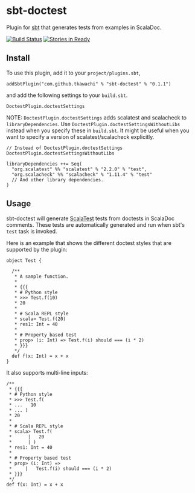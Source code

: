 sbt-doctest
===========

Plugin for [sbt](http://www.scala-sbt.org) that generates tests from examples
in ScalaDoc.

[![Build Status](https://travis-ci.org/tkawachi/sbt-doctest.svg?branch=master)](https://travis-ci.org/tkawachi/sbt-doctest)
[![Stories in Ready](https://badge.waffle.io/tkawachi/sbt-doctest.png?label=ready&title=Ready)](https://waffle.io/tkawachi/sbt-doctest)

Install
-------

To use this plugin, add it to your `project/plugins.sbt`,

	addSbtPlugin("com.github.tkawachi" % "sbt-doctest" % "0.1.1")

and add the following settings to your `build.sbt`.

	DoctestPlugin.doctestSettings

NOTE:
`DoctestPlugin.doctestSettings` adds scalatest and scalacheck to `libraryDependencies`.
Use `DoctestPlugin.doctestSettingsWithoutLibs` instead when you specify these in `build.sbt`.
It might be useful when you want to specify a version of scalatest/scalacheck explicitly.

	// Instead of DoctestPlugin.doctestSettings
	DoctestPlugin.doctestSettingsWithoutLibs
	
	libraryDependencies ++= Seq(
      "org.scalatest" %% "scalatest" % "2.2.0" % "test",
      "org.scalacheck" %% "scalacheck" % "1.11.4" % "test"
      // And other library dependencies.
	)

Usage
-----

sbt-doctest will generate [ScalaTest](http://www.scalatest.org) tests from
doctests in ScalaDoc comments. These tests are automatically generated and
run when sbt's `test` task is invoked.

Here is an example that shows the different doctest styles that are supported
by the plugin:

	object Test {
	
	  /**
	   * A sample function.
	   *
	   * {{{
	   * # Python style
	   * >>> Test.f(10)
	   * 20
	   *
	   * # Scala REPL style
	   * scala> Test.f(20)
	   * res1: Int = 40
	   *
	   * # Property based test
	   * prop> (i: Int) => Test.f(i) should === (i * 2)
	   * }}}
	   */
	  def f(x: Int) = x + x
	}

It also supports multi-line inputs:

	/**
	 * {{{
	 * # Python style
	 * >>> Test.f(
	 * ...   10
	 * ... )
	 * 20
	 *
	 * # Scala REPL style
	 * scala> Test.f(
	 *      |   20
	 *      | )
	 * res1: Int = 40
	 *
	 * # Property based test
	 * prop> (i: Int) =>
	 *     |   Test.f(i) should === (i * 2)
	 * }}}
	 */
	def f(x: Int) = x + x
